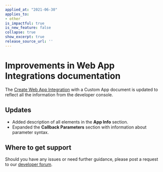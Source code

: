 ```yaml
---
applied_at: "2021-06-30"
applies_to: 
- other
is_impactful: true
is_new_feature: false
collapse: true
show_excerpt: true
release_source_url: ''
---
```


# Improvements in Web App Integrations documentation

The [Create Web App Integration](1) with a Custom App document is updated to reflect all the information from the developer console.

<!-- more -->

## Updates

* Added description of all elements in the **App Info** section.
* Expanded the **Callback Parameters** section with information about parameter syntax.

## Where to get support

Should you have any issues or need further guidance, please post a request to
our [developer forum][2].

[1]: g://applications/web-app-integrations/configure
[2]: https://support.box.com/hc/en-us/community/topics/360001932973-Platform-and-Developer-Forum
